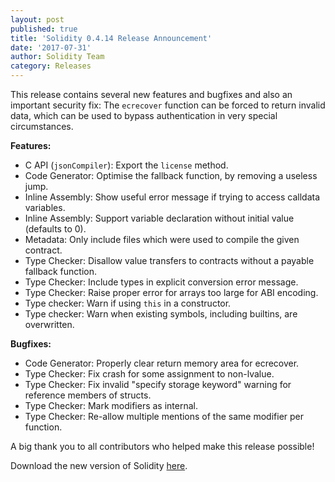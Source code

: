 ```yaml
---
layout: post
published: true
title: 'Solidity 0.4.14 Release Announcement'
date: '2017-07-31'
author: Solidity Team
category: Releases
---
```


This release contains several new features and bugfixes and also an important security fix: The ``ecrecover`` function can be forced to return invalid data, which can be used to bypass authentication in very special circumstances.

**Features:**
 * C API (``jsonCompiler``): Export the ``license`` method.
 * Code Generator: Optimise the fallback function, by removing a useless jump.
 * Inline Assembly: Show useful error message if trying to access calldata variables.
 * Inline Assembly: Support variable declaration without initial value (defaults to 0).
 * Metadata: Only include files which were used to compile the given contract.
 * Type Checker: Disallow value transfers to contracts without a payable fallback function.
 * Type Checker: Include types in explicit conversion error message.
 * Type Checker: Raise proper error for arrays too large for ABI encoding.
 * Type checker: Warn if using ``this`` in a constructor.
 * Type checker: Warn when existing symbols, including builtins, are overwritten.

**Bugfixes:**
 * Code Generator: Properly clear return memory area for ecrecover.
 * Type Checker: Fix crash for some assignment to non-lvalue.
 * Type Checker: Fix invalid "specify storage keyword" warning for reference members of structs.
 * Type Checker: Mark modifiers as internal.
 * Type Checker: Re-allow multiple mentions of the same modifier per function.



A big thank you to all contributors who helped make this release possible!

Download the new version of Solidity [here](https://github.com/ethereum/solidity/releases/tag/v0.4.14).
  